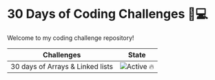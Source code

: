 # 30 Days of Coding Challenges 🚀💻

Welcome to my coding challenge repository!
<!-- 
completed = ![Completed ✅](https://img.shields.io/badge/completed-green?style=for-the-badge)
active = ![Active 🔥](https://img.shields.io/badge/active-orange?style=for-the-badge)
-->
| Challenges  | State |
| ------------- | :-----------: |
| 30 days of Arrays & Linked lists  | ![Active 🔥](https://img.shields.io/badge/active-orange?style=for-the-badge) |

